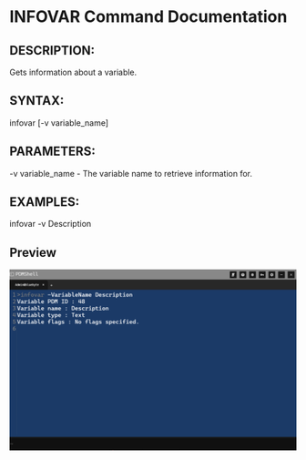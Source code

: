 # INFOVAR Command Documentation

## DESCRIPTION:
Gets information about a variable.

## SYNTAX:
infovar [-v variable_name]

## PARAMETERS:
-v variable_name - The variable name to retrieve information for.

## EXAMPLES:
infovar -v Description


## Preview 

![InfoVar Command](../images/infovar.png)